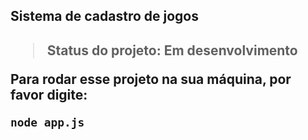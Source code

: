 <h2>Sistema de cadastro de jogos<h2>

> Status do projeto: Em desenvolvimento 

Para rodar esse projeto na sua máquina, por favor digite:

```
node app.js
```
